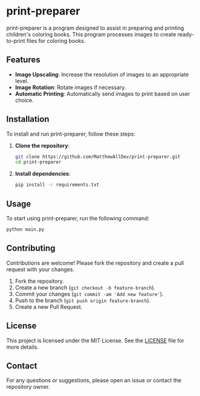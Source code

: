 # print-preparer

print-preparer is a program designed to assist in preparing and printing children's coloring books. This program processes images to create ready-to-print files for coloring books.

## Features

- **Image Upscaling**: Increase the resolution of images to an appropriate level.
- **Image Rotation**: Rotate images if necessary.
- **Automatic Printing**: Automatically send images to print based on user choice.

## Installation

To install and run print-preparer, follow these steps:

1. **Clone the repository**:
    ```bash
    git clone https://github.com/MatthewAllDev/print-preparer.git
    cd print-preparer
    ```

2. **Install dependencies**:
    ```bash
    pip install -r requirements.txt
    ```

## Usage

To start using print-preparer, run the following command:

```bash
python main.py
```

## Contributing

Contributions are welcome! Please fork the repository and create a pull request with your changes.

1. Fork the repository.
2. Create a new branch (`git checkout -b feature-branch`).
3. Commit your changes (`git commit -am 'Add new feature'`).
4. Push to the branch (`git push origin feature-branch`).
5. Create a new Pull Request.

## License

This project is licensed under the MIT License. See the [LICENSE](LICENSE) file for more details.

## Contact

For any questions or suggestions, please open an issue or contact the repository owner.

